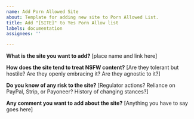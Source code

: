 ```yaml
---
name: Add Porn Allowed Site
about: Template for adding new site to Porn Allowed List.
title: Add "[SITE]" to Yes Porn Allow list
labels: documentation
assignees: ''

---
```


**What is the site you want to add?**
[place name and link here]

**How does the site tend to treat NSFW content?**
[Are they tolerant but hostile? Are they openly embracing it? Are they agnostic to it?]

**Do you know of any risk to the site?**
[Regulator actions? Reliance on PayPal, Strip, or Payoneer? History of changing stances?]

**Any comment you want to add about the site?**
[Anything you have to say goes here]
